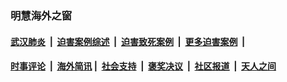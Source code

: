 
### 明慧海外之窗

####  [武汉肺炎](indexes/365.md?t=04150800) &nbsp;|&nbsp;  [迫害案例综述](indexes/328.md?t=04150800) &nbsp;|&nbsp; [迫害致死案例](indexes/277.md?t=04150800)  &nbsp;|&nbsp; [更多迫害案例](indexes/81.md?t=04150800)  &nbsp;|&nbsp; 
####  [时事评论](indexes/19.md?t=04150800) &nbsp;|&nbsp; [海外简讯](indexes/245.md?t=04150800)&nbsp;|&nbsp;  [社会支持](indexes/140.md?t=04150800) &nbsp;|&nbsp; [褒奖决议](indexes/282.md?t=04150800) &nbsp;|&nbsp; [社区报道](indexes/91.md?t=04150800)  &nbsp;|&nbsp; [天人之间](indexes/78.md?t=04150800) 


